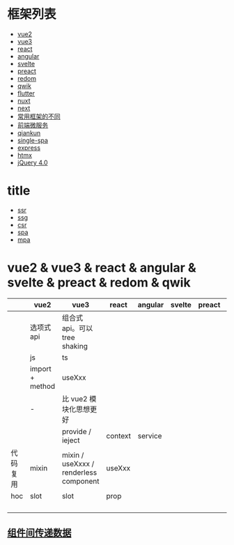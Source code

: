 # 框架列表

- [vue2](/framework/vue2/index.html)
- [vue3](/framework/vue3/index.html)
- [react](/framework/react/index.html)
- [angular](/framework/angular/index.html)
- [svelte](/framework/svelte/index.html)
- [preact](/framework/preact/index.html)
- [redom](/framework/redom/index.html)
- [qwik](/framework/qwik/index.html)
- [flutter](/framework/flutter/index.html)
- [nuxt](/framework/nuxt/index.html)
- [next](/framework/next/index.html)
- [常用框架的不同](/framework/diff.html)
- [前端微服务](/framework/microservices.html)
- [qiankun](/framework/qiankun/index.html)
- [single-spa](/framework/single-spa/index.html)
- [express](/framework/express/index.html)
- [htmx](/framework/htmx/index.html)
- [jQuery 4.0](/framework/htmx/index.html)

# title

- [ssr]()
- [ssg]()
- [csr]()
- [spa]()
- [mpa]()

# vue2 & vue3 & react & angular & svelte & preact & redom & qwik

<!-- prettier-ignore-start -->
|| vue2            | vue3                          | react | angular | svelte | preact | redom | qwik |
|-| --------------- | ----------------------------- | ----- | ------- | ------ | ------ | ----- | ---- |
|| 选项式 api      | 组合式 api。可以 tree shaking |       |         |        |        |       |
|| js              | ts                            |       |         |        |        |       |
|| import + method | useXxx                        |       |         |        |        |       |
|| -               | 比 vue2 模块化思想更好        |       |         |        |        |       |
||                 | provide / ieject              | context  | service    |        |        |       |
|代码复用|   mixin    | mixin / useXxxx / renderless component |  useXxx     |    |        |        |       |
|hoc|   slot         |       slot                | prop      |         |        |        |       |
||                 |                               |       |         |        |        |       |
||                 |                               |       |         |        |        |       |
||                 |                               |       |         |        |        |       |
||                 |                               |       |         |        |        |       |
<!-- prettier-ignore-end -->

## [组件间传递数据](/framework/dataTransmit/index.html)
